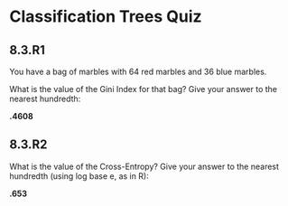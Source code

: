# Classification Trees Quiz

## 8.3.R1

You have a bag of marbles with 64 red marbles and 36 blue marbles.

What is the value of the Gini Index for that bag? Give your answer to the nearest hundredth:

**.4608**

## 8.3.R2

What is the value of the Cross-Entropy? Give your answer to the nearest hundredth (using log base e, as in R):

**.653**
